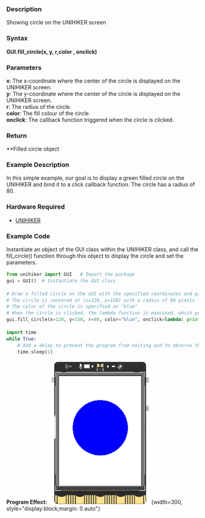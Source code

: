 ### Description
Showing circle on the UNIHIKER screen
### Syntax
**GUI.fill_circle(x, y, r,color , onclick)**
### Parameters
**x**:  The x-coordinate where the center of the circle is displayed on the UNIHIKER screen.  
**y**:  The y-coordinate where the center of the circle is displayed on the UNIHIKER screen.  
**r**:  The radius of the circle.  
**color**:  The fill colour of the circle.  
**onclick**:  The callback function triggered when the circle is clicked.  
### Return
**Filled circle object
### Example Description
In this simple example, our goal is to display a green filled circle on the UNIHIKER and bind it to a click callback function. The circle has a radius of 80.
### Hardware Required

- [UNIHIKER](https://www.dfrobot.com/product-2691.html)
### Example Code
Instantiate an object of the GUI class within the UNIHIKER class, and call the fill_circle() function through this object to display the circle and set the parameters.
```python
from unihiker import GUI   # Import the package
gui = GUI()  # Instantiate the GUI class

# Draw a filled circle on the GUI with the specified coordinates and parameters
# The circle is centered at (x=120, y=150) with a radius of 80 pixels
# The color of the circle is specified as "blue"
# When the circle is clicked, the lambda function is executed, which prints "fill circle clicked" to the console
gui.fill_circle(x=120, y=150, r=80, color="blue", onclick=lambda: print("fill circle clicked"))

import time
while True:
    # Add a delay to prevent the program from exiting and to observe the effects
    time.sleep(1)
```
**Program Effect:**
![image.png](img/7.fill_circle()/1719568689882-b34a062a-d7a5-4a66-845e-510fcc354379.png){width=300, style="display:block;margin: 0 auto"}
